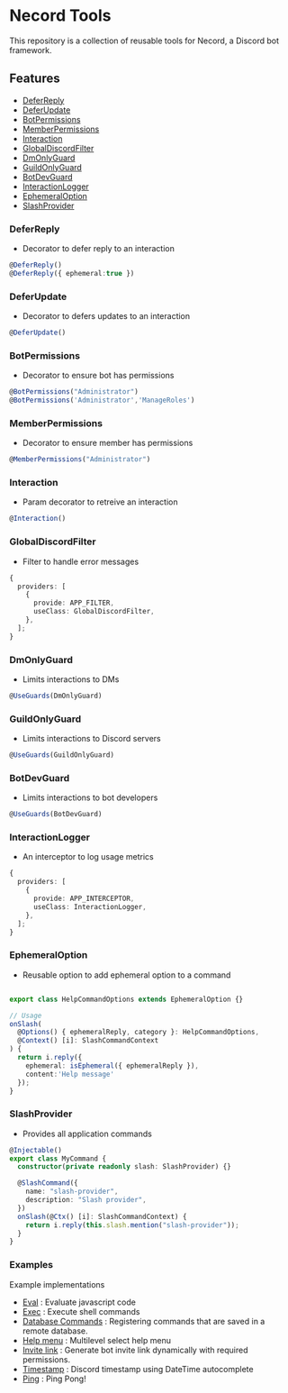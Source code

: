 # Necord Tools

This repository is a collection of reusable tools for Necord, a Discord bot framework.

## Features

- [DeferReply](#deferreply)
- [DeferUpdate](#deferupdate)
- [BotPermissions](#botpermissions)
- [MemberPermissions](#memberpermissions)
- [Interaction](#interaction)
- [GlobalDiscordFilter](#globaldiscordfilter)
- [DmOnlyGuard](#dmonlyguard)
- [GuildOnlyGuard](#guildonlyguard)
- [BotDevGuard](#botdevguard)
- [InteractionLogger](#interactionlogger)
- [EphemeralOption](#ephemeraloption)
- [SlashProvider](#slashprovider)

### DeferReply

- Decorator to defer reply to an interaction

```ts
@DeferReply()
@DeferReply({ ephemeral:true })
```

### DeferUpdate

- Decorator to defers updates to an interaction

```ts
@DeferUpdate()
```

### BotPermissions

- Decorator to ensure bot has permissions

```ts
@BotPermissions("Administrator")
@BotPermissions('Administrator','ManageRoles')
```

### MemberPermissions

- Decorator to ensure member has permissions

```ts
@MemberPermissions("Administrator")
```

### Interaction

- Param decorator to retreive an interaction

```ts
@Interaction()
```

### GlobalDiscordFilter

- Filter to handle error messages

```ts
{
  providers: [
    {
      provide: APP_FILTER,
      useClass: GlobalDiscordFilter,
    },
  ];
}
```

### DmOnlyGuard

- Limits interactions to DMs

```ts
@UseGuards(DmOnlyGuard)
```

### GuildOnlyGuard

- Limits interactions to Discord servers

```ts
@UseGuards(GuildOnlyGuard)
```

### BotDevGuard

- Limits interactions to bot developers

```ts
@UseGuards(BotDevGuard)
```

### InteractionLogger

- An interceptor to log usage metrics

```ts
{
  providers: [
    {
      provide: APP_INTERCEPTOR,
      useClass: InteractionLogger,
    },
  ];
}
```

### EphemeralOption

- Reusable option to add ephemeral option to a command

```ts

export class HelpCommandOptions extends EphemeralOption {}

// Usage
onSlash(
  @Options() { ephemeralReply, category }: HelpCommandOptions,
  @Context() [i]: SlashCommandContext
) {
  return i.reply({
    ephemeral: isEphemeral({ ephemeralReply }),
    content:'Help message'
  });
}
```

### SlashProvider

- Provides all application commands

```ts
@Injectable()
export class MyCommand {
  constructor(private readonly slash: SlashProvider) {}

  @SlashCommand({
    name: "slash-provider",
    description: "Slash provider",
  })
  onSlash(@Ctx() [i]: SlashCommandContext) {
    return i.reply(this.slash.mention("slash-provider"));
  }
}
```

### Examples

Example implementations

- [Eval](./src/modules//admin//eval/eval.command.ts) : Evaluate javascript code
- [Exec](./src/modules//admin//exec/exec.command.ts) : Execute shell commands
- [Database Commands](./src/modules/db-commands/db-commands.service.ts) : Registering commands that are saved in a remote database.
- [Help menu](./src/modules/help) : Multilevel select help menu
- [Invite link](./src/modules/invite/invite.command.ts) : Generate bot invite link dynamically with required permissions.
- [Timestamp](./src/modules/tools/time/time.command.ts) : Discord timestamp using DateTime autocomplete
- [Ping](./src/modules/tools/ping/ping.command.ts) : Ping Pong!
